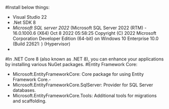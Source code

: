
#Install below things:
- Visual Studio 22
- .Net SDK 8
- *Microsoft SQL server 2022* (Microsoft SQL Server 2022 (RTM) - 16.0.1000.6 (X64)   Oct  8 2022 05:58:25   Copyright (C) 2022 Microsoft Corporation  Developer Edition (64-bit) on Windows 10 Enterprise 10.0 <X64> (Build 22621: ) (Hypervisor)  
- 
#In .NET Core 8 (also known as .NET 8), you can enhance your applications by installing various NuGet packages.
#Entity Framework Core:
- Microsoft.EntityFrameworkCore: Core package for using Entity Framework Core.-
- Microsoft.EntityFrameworkCore.SqlServer: Provider for SQL Server databases.
- Microsoft.EntityFrameworkCore.Tools: Additional tools for migrations and scaffolding.
